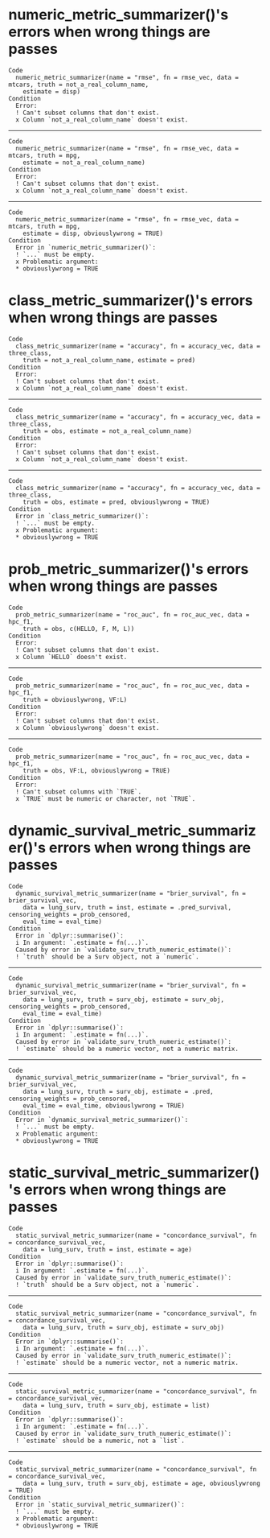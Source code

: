 # numeric_metric_summarizer()'s errors when wrong things are passes

    Code
      numeric_metric_summarizer(name = "rmse", fn = rmse_vec, data = mtcars, truth = not_a_real_column_name,
        estimate = disp)
    Condition
      Error:
      ! Can't subset columns that don't exist.
      x Column `not_a_real_column_name` doesn't exist.

---

    Code
      numeric_metric_summarizer(name = "rmse", fn = rmse_vec, data = mtcars, truth = mpg,
        estimate = not_a_real_column_name)
    Condition
      Error:
      ! Can't subset columns that don't exist.
      x Column `not_a_real_column_name` doesn't exist.

---

    Code
      numeric_metric_summarizer(name = "rmse", fn = rmse_vec, data = mtcars, truth = mpg,
        estimate = disp, obviouslywrong = TRUE)
    Condition
      Error in `numeric_metric_summarizer()`:
      ! `...` must be empty.
      x Problematic argument:
      * obviouslywrong = TRUE

# class_metric_summarizer()'s errors when wrong things are passes

    Code
      class_metric_summarizer(name = "accuracy", fn = accuracy_vec, data = three_class,
        truth = not_a_real_column_name, estimate = pred)
    Condition
      Error:
      ! Can't subset columns that don't exist.
      x Column `not_a_real_column_name` doesn't exist.

---

    Code
      class_metric_summarizer(name = "accuracy", fn = accuracy_vec, data = three_class,
        truth = obs, estimate = not_a_real_column_name)
    Condition
      Error:
      ! Can't subset columns that don't exist.
      x Column `not_a_real_column_name` doesn't exist.

---

    Code
      class_metric_summarizer(name = "accuracy", fn = accuracy_vec, data = three_class,
        truth = obs, estimate = pred, obviouslywrong = TRUE)
    Condition
      Error in `class_metric_summarizer()`:
      ! `...` must be empty.
      x Problematic argument:
      * obviouslywrong = TRUE

# prob_metric_summarizer()'s errors when wrong things are passes

    Code
      prob_metric_summarizer(name = "roc_auc", fn = roc_auc_vec, data = hpc_f1,
        truth = obs, c(HELLO, F, M, L))
    Condition
      Error:
      ! Can't subset columns that don't exist.
      x Column `HELLO` doesn't exist.

---

    Code
      prob_metric_summarizer(name = "roc_auc", fn = roc_auc_vec, data = hpc_f1,
        truth = obviouslywrong, VF:L)
    Condition
      Error:
      ! Can't subset columns that don't exist.
      x Column `obviouslywrong` doesn't exist.

---

    Code
      prob_metric_summarizer(name = "roc_auc", fn = roc_auc_vec, data = hpc_f1,
        truth = obs, VF:L, obviouslywrong = TRUE)
    Condition
      Error:
      ! Can't subset columns with `TRUE`.
      x `TRUE` must be numeric or character, not `TRUE`.

# dynamic_survival_metric_summarizer()'s errors when wrong things are passes

    Code
      dynamic_survival_metric_summarizer(name = "brier_survival", fn = brier_survival_vec,
        data = lung_surv, truth = inst, estimate = .pred_survival, censoring_weights = prob_censored,
        eval_time = eval_time)
    Condition
      Error in `dplyr::summarise()`:
      i In argument: `.estimate = fn(...)`.
      Caused by error in `validate_surv_truth_numeric_estimate()`:
      ! `truth` should be a Surv object, not a `numeric`.

---

    Code
      dynamic_survival_metric_summarizer(name = "brier_survival", fn = brier_survival_vec,
        data = lung_surv, truth = surv_obj, estimate = surv_obj, censoring_weights = prob_censored,
        eval_time = eval_time)
    Condition
      Error in `dplyr::summarise()`:
      i In argument: `.estimate = fn(...)`.
      Caused by error in `validate_surv_truth_numeric_estimate()`:
      ! `estimate` should be a numeric vector, not a numeric matrix.

---

    Code
      dynamic_survival_metric_summarizer(name = "brier_survival", fn = brier_survival_vec,
        data = lung_surv, truth = surv_obj, estimate = .pred, censoring_weights = prob_censored,
        eval_time = eval_time, obviouslywrong = TRUE)
    Condition
      Error in `dynamic_survival_metric_summarizer()`:
      ! `...` must be empty.
      x Problematic argument:
      * obviouslywrong = TRUE

# static_survival_metric_summarizer()'s errors when wrong things are passes

    Code
      static_survival_metric_summarizer(name = "concordance_survival", fn = concordance_survival_vec,
        data = lung_surv, truth = inst, estimate = age)
    Condition
      Error in `dplyr::summarise()`:
      i In argument: `.estimate = fn(...)`.
      Caused by error in `validate_surv_truth_numeric_estimate()`:
      ! `truth` should be a Surv object, not a `numeric`.

---

    Code
      static_survival_metric_summarizer(name = "concordance_survival", fn = concordance_survival_vec,
        data = lung_surv, truth = surv_obj, estimate = surv_obj)
    Condition
      Error in `dplyr::summarise()`:
      i In argument: `.estimate = fn(...)`.
      Caused by error in `validate_surv_truth_numeric_estimate()`:
      ! `estimate` should be a numeric vector, not a numeric matrix.

---

    Code
      static_survival_metric_summarizer(name = "concordance_survival", fn = concordance_survival_vec,
        data = lung_surv, truth = surv_obj, estimate = list)
    Condition
      Error in `dplyr::summarise()`:
      i In argument: `.estimate = fn(...)`.
      Caused by error in `validate_surv_truth_numeric_estimate()`:
      ! `estimate` should be a numeric, not a `list`.

---

    Code
      static_survival_metric_summarizer(name = "concordance_survival", fn = concordance_survival_vec,
        data = lung_surv, truth = surv_obj, estimate = age, obviouslywrong = TRUE)
    Condition
      Error in `static_survival_metric_summarizer()`:
      ! `...` must be empty.
      x Problematic argument:
      * obviouslywrong = TRUE

